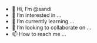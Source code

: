 - 👋 Hi, I’m @sandi
- 👀 I’m interested in ...
- 🌱 I’m currently learning ...
- 💞️ I’m looking to collaborate on ...
- 📫 How to reach me ...

<!---
Agsa845/Agsa845 is a ✨ special ✨ repository because its `README.md` (this file) appears on your GitHub profile.
You can click the Preview link to take a look at your changes.
--->
